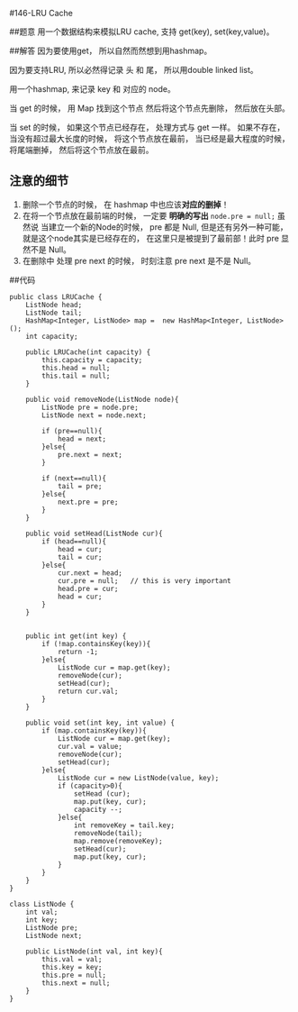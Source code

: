 #146-LRU Cache

##题意
用一个数据结构来模拟LRU cache, 支持 get(key), set(key,value)。

##解答
因为要使用get， 所以自然而然想到用hashmap。

因为要支持LRU, 所以必然得记录 头 和 尾， 所以用double linked list。

用一个hashmap, 来记录 key 和 对应的 node。

当 get 的时候， 用 Map 找到这个节点 然后将这个节点先删除， 然后放在头部。

当 set 的时候， 如果这个节点已经存在， 处理方式与 get 一样。 如果不存在， 当没有超过最大长度的时候， 将这个节点放在最前， 当已经是最大程度的时候， 将尾端删掉， 然后将这个节点放在最前。

## 注意的细节

1. 删除一个节点的时候， 在 hashmap 中也应该**对应的删掉**！
2. 在将一个节点放在最前端的时候， 一定要 **明确的写出** `` node.pre = null; `` 虽然说 当建立一个新的Node的时候， pre 都是 Null, 但是还有另外一种可能， 就是这个node其实是已经存在的， 在这里只是被提到了最前部！此时 pre 显然不是 Null。
3. 在删除中 处理 pre next 的时候， 时刻注意 pre next 是不是 Null。

##代码
```
public class LRUCache {
    ListNode head;
    ListNode tail;
    HashMap<Integer, ListNode> map =  new HashMap<Integer, ListNode>();
    int capacity;
    
    public LRUCache(int capacity) {
        this.capacity = capacity;
        this.head = null;
        this.tail = null;
    }
    
    public void removeNode(ListNode node){
        ListNode pre = node.pre;
        ListNode next = node.next;
        
        if (pre==null){
            head = next;
        }else{
            pre.next = next;
        }
        
        if (next==null){
            tail = pre;
        }else{
            next.pre = pre;
        }
    }
    
    public void setHead(ListNode cur){
        if (head==null){
            head = cur;
            tail = cur;
        }else{
            cur.next = head;
            cur.pre = null;   // this is very important
            head.pre = cur;    
            head = cur;
        }
    }
    
    
    public int get(int key) {
        if (!map.containsKey(key)){
            return -1;
        }else{
            ListNode cur = map.get(key);
            removeNode(cur);
            setHead(cur);
            return cur.val;
        }
    }
    
    public void set(int key, int value) {
        if (map.containsKey(key)){
            ListNode cur = map.get(key);
            cur.val = value;
            removeNode(cur);
            setHead(cur);
        }else{
            ListNode cur = new ListNode(value, key);
            if (capacity>0){
                setHead (cur);
                map.put(key, cur);
                capacity --;
            }else{
                int removeKey = tail.key;
                removeNode(tail);
                map.remove(removeKey);
                setHead(cur);
                map.put(key, cur);
            }
        }
    }
}

class ListNode {
    int val;
    int key;
    ListNode pre;
    ListNode next;
    
    public ListNode(int val, int key){
        this.val = val;
        this.key = key;
        this.pre = null;
        this.next = null;
    }
}
```
